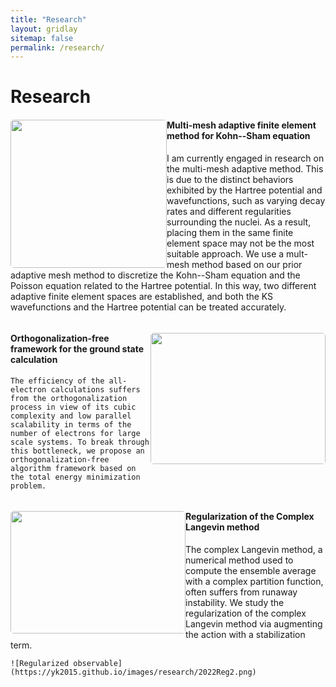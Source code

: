 ```yaml
---
title: "Research"
layout: gridlay
sitemap: false
permalink: /research/
---
```


# Research

<div class="rowl1">
  <img src="{{ site.url }}{{ site.baseurl }}/images/research/2023multimesh2.png" class="img-responsive" style="float: left; border-radius: 5px; width: 250px; height: 237px" />
  <h4>Multi-mesh adaptive finite element method for Kohn--Sham equation</h4>

  I am currently engaged in research on the multi-mesh adaptive method. This is due to the distinct behaviors exhibited by the Hartree potential and wavefunctions, such as varying decay rates and different regularities surrounding the nuclei. As a result, placing them in the same finite element space may not be the most suitable approach. We use a mult-mesh method based on our prior adaptive mesh method to discretize the Kohn--Sham equation and the Poisson equation related to the Hartree potential. In this way, two different adaptive finite element spaces are established, and both the KS wavefunctions and the Hartree potential can be treated accurately.

  <ul style="overflow: hidden">
  </ul>
</div>

<div class="rowl1">
  <img src="{{ site.url }}{{ site.baseurl }}/images/research/C384.png" class="img-responsive" style="float: right; border-radius: 5px; width: 280px; height: 210px" />
  <h4>Orthogonalization-free framework for the ground state calculation</h4>

	The efficiency of the all-electron calculations suffers from the orthogonalization process in view of its cubic complexity and low parallel scalability in terms of the number of electrons for large scale systems. To break through this bottleneck, we propose an orthogonalization-free algorithm framework based on the total energy minimization problem. 
 

  <ul style="overflow: hidden">
  </ul>
</div>



<div class="rowl1">
  <img src="{{ site.url }}{{ site.baseurl }}/images/research/2022Reg.png" class="img-responsive" style="float: left; border-radius: 5px; width: 280px; height: 196px" />
  <h4>Regularization of the Complex Langevin method</h4>

  The complex Langevin method, a numerical method used to compute the ensemble average with a complex partition function, often suffers from runaway instability. We study the regularization of the complex Langevin method via augmenting the action with a stabilization term.

	![Regularized observable](https://yk2015.github.io/images/research/2022Reg2.png)

  <ul style="overflow: hidden">
  </ul>
</div>


